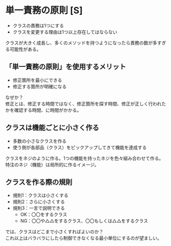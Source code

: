 # 単一責務の原則 [S]

- クラスの責務は1つにする
- クラスを変更する理由は1つ以上存在してはならない

クラスが大きく成長し、多くのメソッドを持つようになったら責務の数が多すぎる可能性がある。

## 「単一責務の原則」を使用するメリット

- 修正箇所を最小にできる
- 修正する箇所が明確になる

なぜか？  
修正とは、修正する時間ではなく、修正箇所を探す時間、修正が正しく行われたかを確認する時間、に時間がかかる。

## クラスは機能ごとに小さく作る

- 多数の小さなクラスを作る
- 使う側が各部品（クラス）をピックアップしてきて機能を達成する

クラスをネジのように作る。1つの機能を持ったネジを色々組み合わせて作る。特注のネジ（機能）は局所的に作るイメージ。

## クラスを作る際の規則

- 規則1：クラスは小さくする
- 規則2：さらに小さくする
- 規則3：一言で説明できる
  - OK：〇〇をするクラス
  - NG：〇〇や△△をするクラス、〇〇もしくは△△をするクラス

では、クラスはどこまで小さくすればよいのか？  
これ以上はバラバラにしたら制御できなくなる最小単位にするのが望ましい。  
